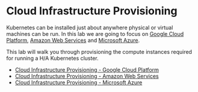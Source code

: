# Cloud Infrastructure Provisioning

Kubernetes can be installed just about anywhere physical or virtual machines can be run. In this lab we are going to focus on [Google Cloud Platform](https://cloud.google.com/), [Amazon Web Services](https://aws.amazon.com) and [Microsoft Azure](https://azure.com).

This lab will walk you through provisioning the compute instances required for running a H/A Kubernetes cluster. 

* [Cloud Infrastructure Provisioning - Google Cloud Platform](01-infrastructure-gcp.md)
* [Cloud Infrastructure Provisioning - Amazon Web Services](01-infrastructure-aws.md)
* [Cloud Infrastructure Provisioning - Microsoft Azure](01-infrastructure-azure.md)